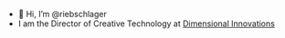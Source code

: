 - 👋 Hi, I’m @riebschlager
- I am the Director of Creative Technology at [Dimensional Innovations](https://dimin.com)
